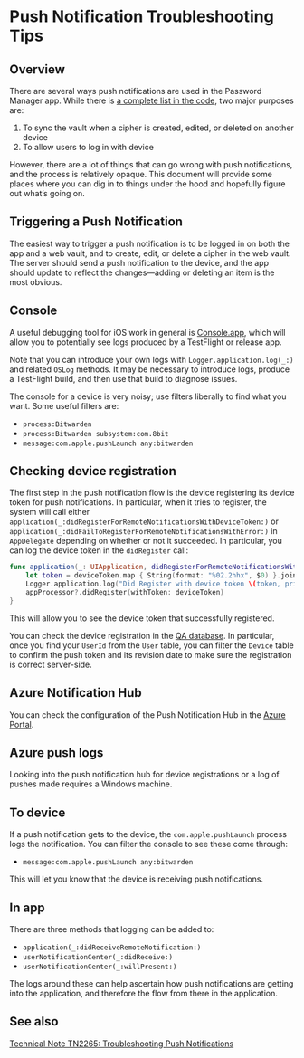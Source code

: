 # Push Notification Troubleshooting Tips

## Overview

There are several ways push notifications are used in the Password Manager app. While there is
[a complete list in the code](https://github.com/bitwarden/server/blob/main/src/Core/Enums/PushType.cs),
two major purposes are:

1. To sync the vault when a cipher is created, edited, or deleted on another device
2. To allow users to log in with device

However, there are a lot of things that can go wrong with push notifications, and the process is
relatively opaque. This document will provide some places where you can dig in to things under the
hood and hopefully figure out what’s going on.

## Triggering a Push Notification

The easiest way to trigger a push notification is to be logged in on both the app and a web vault,
and to create, edit, or delete a cipher in the web vault. The server should send a push notification
to the device, and the app should update to reflect the changes—adding or deleting an item is the
most obvious.

## Console

A useful debugging tool for iOS work in general is
[Console.app](https://support.apple.com/guide/console/welcome/mac), which will allow you to
potentially see logs produced by a TestFlight or release app.

Note that you can introduce your own logs with `Logger.application.log(_:)` and related `OSLog`
methods. It may be necessary to introduce logs, produce a TestFlight build, and then use that build
to diagnose issues.

The console for a device is very noisy; use filters liberally to find what you want. Some useful
filters are:

- `process:Bitwarden`
- `process:Bitwarden subsystem:com.8bit`
- `message:com.apple.pushLaunch any:bitwarden`

## Checking device registration

The first step in the push notification flow is the device registering its device token for push
notifications. In particular, when it tries to register, the system will call either
`application(_:didRegisterForRemoteNotificationsWithDeviceToken:)` or
`application(_:didFailToRegisterForRemoteNotificationsWithError:)` in `AppDelegate` depending on
whether or not it succeeded. In particular, you can log the device token in the `didRegister` call:

```swift
func application(_: UIApplication, didRegisterForRemoteNotificationsWithDeviceToken deviceToken: Data) {
    let token = deviceToken.map { String(format: "%02.2hhx", $0) }.joined()
    Logger.application.log("Did Register with device token \(token, privacy: .public)")
    appProcessor?.didRegister(withToken: deviceToken)
}
```

This will allow you to see the device token that successfully registered.

You can check the device registration in the
[QA database](https://bitwarden.atlassian.net/wiki/spaces/CLOUDOPS/pages/326369407). In particular,
once you find your `UserId` from the `User` table, you can filter the `Device` table to confirm the
push token and its revision date to make sure the registration is correct server-side.

## Azure Notification Hub

You can check the configuration of the Push Notification Hub in the
[Azure Portal](https://portal.azure.com/#home).

## Azure push logs

Looking into the push notification hub for device registrations or a log of pushes made requires a
Windows machine.

## To device

If a push notification gets to the device, the `com.apple.pushLaunch` process logs the notification.
You can filter the console to see these come through:

- `message:com.apple.pushLaunch any:bitwarden`

This will let you know that the device is receiving push notifications.

## In app

There are three methods that logging can be added to:

- `application(_:didReceiveRemoteNotification:)`
- `userNotificationCenter(_:didReceive:)`
- `userNotificationCenter(_:willPresent:)`

The logs around these can help ascertain how push notifications are getting into the application,
and therefore the flow from there in the application.

## See also

[Technical Note TN2265: Troubleshooting Push Notifications](https://developer.apple.com/library/archive/technotes/tn2265/_index.html)
